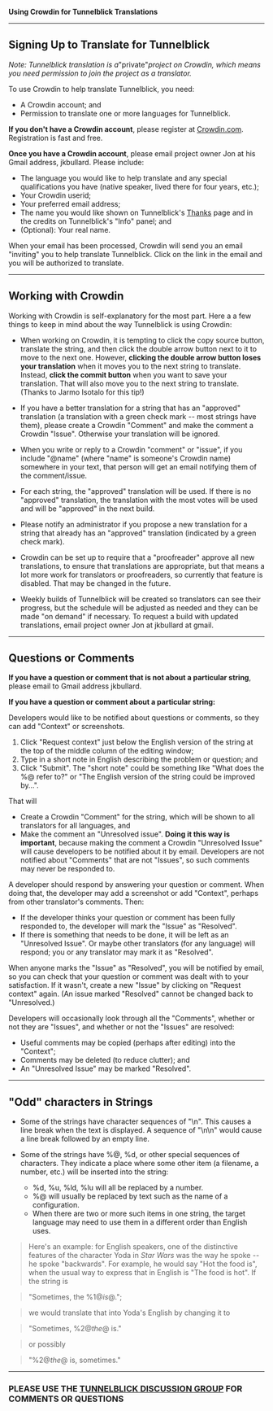 **Using Crowdin for Tunnelblick Translations**




---


## Signing Up to Translate for Tunnelblick ##

_Note: Tunnelblick translation is a_"private"_project on Crowdin, which means you need permission to join the project as a translator._

To use Crowdin to help translate Tunnelblick, you need:
  * A Crowdin account; and
  * Permission to translate one or more languages for Tunnelblick.

**If you don't have a Crowdin account**, please register at [Crowdin.com](https://www.crowdin.com). Registration is fast and free.

**Once you have a Crowdin account**, please email project owner Jon at his Gmail address, jkbullard. Please include:
  * The language you would like to help translate and any special qualifications you have (native speaker, lived there for four years, etc.);
  * Your Crowdin userid;
  * Your preferred email address;
  * The name you would like shown on Tunnelblick's [Thanks](cThanks.md) page and in the credits on Tunnelblick's "Info" panel; and
  * (Optional): Your real name.

When your email has been processed, Crowdin will send you an email "inviting" you to help translate Tunnelblick. Click on the link in the email and you will be authorized to translate.


---


## Working with Crowdin ##
Working with Crowdin is self-explanatory for the most part. Here a a few things to keep in mind about the way Tunnelblick is using Crowdin:

  * When working on Crowdin, it is tempting to click the copy source button, translate the string, and then click the double arrow button next to it to move to the next one. However, **clicking the double arrow button loses your translation** when it moves you to the next string to translate. Instead, **click the commit button** when you want to save your translation. That will also move you to the next string to translate. (Thanks to Jarmo Isotalo for this tip!)

  * If you have a better translation for a string that has an "approved" translation (a translation with a green check mark -- most strings have them), please create a Crowdin "Comment" and make the comment a Crowdin "Issue". Otherwise your translation will be ignored.

  * When you write or reply to a Crowdin "comment" or "issue", if you include "@name" (where "name" is someone's Crowdin name) somewhere in your text, that person will get an email notifying them of the comment/issue.

  * For each string, the "approved" translation will be used. If there is no "approved" translation, the translation with the most votes will be used and will be "approved" in the next build.

  * Please notify an administrator if you propose a new translation for a string that already has an "approved" translation (indicated by a green check mark).

  * Crowdin can be set up to require that a "proofreader" approve all new translations, to ensure that translations are appropriate, but that means a lot more work for translators or proofreaders, so currently that feature is disabled. That may be changed in the future.

  * Weekly builds of Tunnelblick will be created so translators can see their progress, but the schedule will be adjusted as needed and they can be made "on demand" if necessary. To request a build with updated translations, email project owner Jon at jkbullard at gmail.


---


## Questions or Comments ##

**If you have a question or comment that is not about a particular string**, please email to Gmail address jkbullard.

**If you have a question or comment about a particular string:**

Developers would like to be notified about questions or comments, so they can add "Context" or screenshots.
  1. Click "Request context" just below the English version of the string at the top of the middle column of the editing window;
  1. Type in a short note in English describing the problem or question; and
  1. Click "Submit".
The "short note" could be something like "What does the %@ refer to?" or "The English version of the string could be improved by…".

That will
  * Create a Crowdin "Comment" for the string, which will be shown to all translators for all languages, and
  * Make the comment an "Unresolved issue".
**Doing it this way is important**, because making the comment a Crowdin "Unresolved Issue" will cause developers to be notified about it by email. Developers are not notified about "Comments" that are not "Issues", so such comments may never be responded to.

A developer should respond by answering your question or comment. When doing that, the developer may add a screenshot or add "Context", perhaps from other translator's comments. Then:
  * If the developer thinks your question or comment has been fully responded to, the developer will mark the "Issue" as "Resolved".
  * If there is something that needs to be done, it will be left as an "Unresolved Issue".
Or maybe other translators (for any language) will respond; you or any translator may mark it as "Resolved".

When anyone marks the "Issue" as "Resolved", you will be notified by email, so you can check that your question or comment was dealt with to your satisfaction. If it wasn't, create a new "Issue" by clicking on "Request context" again. (An issue marked "Resolved" cannot be changed back to "Unresolved.)

Developers will occasionally look through all the "Comments", whether or not they are "Issues", and whether or not the "Issues" are resolved:
  * Useful comments may be copied (perhaps after editing) into the "Context";
  * Comments may be deleted (to reduce clutter); and
  * An "Unresolved Issue" may be marked "Resolved".


---


## "Odd" characters in Strings ##
  * Some of the strings have character sequences of "\n". This causes a line break when the text is displayed. A sequence of "\n\n" would cause a line break followed by an empty line.

  * Some of the strings have %@, %d, or other special sequences of characters. They indicate a place where some other item (a filename, a number, etc.) will be inserted into the string:
    * %d, %u, %ld, %lu will all be replaced by a number.
    * %@ will usually be replaced by text such as the name of a configuration.
    * When there are two or more such items in one string, the target language may need to use them in a different order than English uses.

> Here's an example: for English speakers, one of the distinctive features of the character Yoda in _Star Wars_ was the way he spoke -- he spoke "backwards". For example, he would say "Hot the food is", when the usual way to express that in English is "The food is hot". If the string is

> "Sometimes, the %1$@ is %2$@.";

> we would translate that into Yoda's English by changing it to

> "Sometimes, %2$@ the %1$@ is."

> or possibly

> "%2$@ the %1$@ is, sometimes."



---


### PLEASE USE THE [TUNNELBLICK DISCUSSION GROUP](https://groups.google.com/forum/#!forum/tunnelblick-discuss) FOR COMMENTS OR QUESTIONS